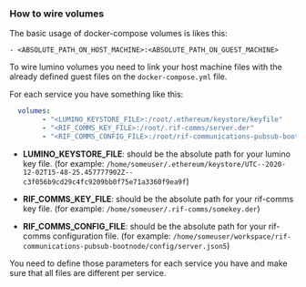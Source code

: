 ### How to wire volumes

The basic usage of docker-compose volumes is likes this:

`- <ABSOLUTE_PATH_ON_HOST_MACHINE>:<ABSOLUTE_PATH_ON_GUEST_MACHINE>`

To wire lumino volumes you need to link your host machine files with the already
defined guest files on the `docker-compose.yml` file.

For each service you have something like this:

```yaml
  volumes:
        - "<LUMINO_KEYSTORE_FILE>:/root/.ethereum/keystore/keyfile"
        - "<RIF_COMMS_KEY_FILE>:/root/.rif-comms/server.der"
        - "<RIF_COMMS_CONFIG_FILE>:/root/rif-communications-pubsub-bootnode/config/server.json5"
```

* **LUMINO_KEYSTORE_FILE**: should be the absolute path for your lumino key file. 
(for example: `/home/someuser/.ethereum/keystore/UTC--2020-12-02T15-48-25.457777902Z--c3f056b9cd29c4fc9209bb0f75e71a3360f9ea9f`)


* **RIF_COMMS_KEY_FILE**: should be the absolute path for your rif-comms key file.
(for example: `/home/someuser/.rif-comms/somekey.der`)


* **RIF_COMMS_CONFIG_FILE**: should be the absolute path for your rif-comms configuration file.
(for example: `/home/someuser/workspace/rif-communications-pubsub-bootnode/config/server.json5`)
  

You need to define those parameters for each service you have and make sure that all files are different per service.